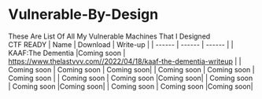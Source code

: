 # Vulnerable-By-Design
These Are List Of All My Vulnerable Machines That I Designed  
CTF READY
| Name | Download | Write-up |
| ------ | ------ | ------ |
| KAAF:The Dementia |Coming soon | https://www.thelastvvv.com//2022/04/18/kaaf-the-dementia-writeup |
| Coming soon | Coming soon | Coming soon|
| Coming soon | Coming soon | Coming soon |
| Coming soon | Coming soon |Coming soon|
| Coming soon | Coming soon |Coming soon|
| Coming soon | Coming soon |Coming soon|
